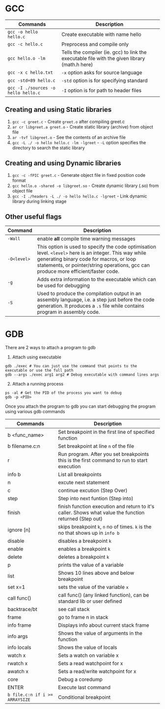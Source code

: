 # GCC

| Commands | Description |
|---|---|
| `gcc -o hello hello.c` | Create executable with name hello |
| `gcc -c hello.c` | Preprocess and compile only |
| `gcc hello.o -lm` | Tells the compiler (ie. gcc) to link the executable file with the given library (math.h here) |
| `gcc -x c hello.txt` | `-x` option asks for source language |
| `gcc -std=89 hello.c` | `-std` option is for specifying standard |
| `gcc -I ./sources -o hello hello.c` | `-I` option is for path to header files |

## Creating and using Static libraries

1. `gcc -c greet.c` - Create `greet.o` after compiling greet.c
2. `ar cr libgreet.a greet.o` - Create static library (archive) from object file
3. `ar -tvf libgreet.o` - See the contents of an archive file
4. `gcc -L ./ -o hello hello.c -lm -lgreet` - `-L` option specifies the directory to search the static library

## Creating and using Dynamic libraries

1. `gcc -c -fPIC greet.c` - Generate object file in fixed position code format
2. `gcc hello.o -shared -o libgreet.so` - Create dynamic library (.so) from object file
3. `gcc -I ./headers -L ./ -o hello hello.c -lgreet` - Link dynamic library during linking stage

## Other useful flags

| Command | Description |
|---|---|
| `-Wall` | enable **all** compile time warning messages |
| `-O<level>` | This option is used to specify the code optimisation level. `<level>` here is an integer. This way while generating binary code for macros, or loop statements, or pointer/string operations, gcc can produce more efficient/faster code. |
| `-g` | Adds extra information to the executable which can be used for debugging |
| `-S` | Used to produce the compilation output in an assembly language, i.e. a step just before the code generation. It produces a `.s` file while contains program in assembly code. |

# GDB

There are 2 ways to attach a program to gdb

1. Attach using executable
```
gdb ./exec # You can just use the command that points to the executable or use the full path
gdb --args ./exec arg1 arg2 # Debug executable with command lines args
```
2. Attach a running process
```
ps -al # Get the PID of the process you want to debug
gdb -p <PID>
```
Once you attach the program to gdb you can start debugging the program using various gdb commands

Commands | Description
---|---
b <func_name> | Set breakpoint in the first line of specified function
b filename.c:n | Set breakpoint at line `n` of the file
r | Run program. After you set breakpoints this is the first command to run to start execution
info b | List all breakpoints
n | excute next statement
c | continue excution (Step Over)
step | Step into next funtion (Step into)
finish | finish function execution and return to it's caller. Shows what value the function returned (Step out)
ignore <k> [n] | skips breakpoint `k`, `n` no of times. `k` is the no that shows up in `info b`
disable <k> | disables a breakpoint `k`
enable <k> | enables a breakpoint `k`
delete <k> | deletes a breakpoint `k`
p <var> | prints the value of a variable
list | Shows 10 lines above and below breakpoint
set x=1 | sets the value of the variable `x`
call func() | call func() (any linked function), can be standard lib or user defined
backtrace/bt | see call stack
frame <n> | go to frame n in stack
info frame | Displays info about current stack frame
info args | Shows the value of arguments in the function
info locals | Shows the value of locals
watch x | Sets a watch on variable x
rwatch x | Sets a read watchpoint for x
awatch x | Sets a read/write watchpoint for x
core <filename> | Debug a coredump
ENTER | Execute last command
`b file.c:n if i >= ARRAYSIZE` | Conditional breakpoint


